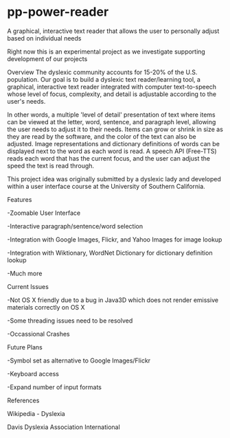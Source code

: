 # pp-power-reader
A graphical, interactive text reader that allows the user to personally adjust based on individual needs

Right now this is an experimental project as we investigate supporting development of our projects

Overview
The dyslexic community accounts for 15-20% of the U.S. population. Our goal is to build a dyslexic text reader/learning tool, a graphical, interactive text reader integrated with computer text-to-speech whose level of focus, complexity, and detail is adjustable according to the user's needs.

In other words, a multiple 'level of detail' presentation of text where items can be viewed at the letter, word, sentence, and paragraph level, allowing the user needs to adjust it to their needs. Items can grow or shrink in size as they are read by the software, and the color of the text can also be adjusted. Image representations and dictionary definitions of words can be displayed next to the word as each word is read. A speech API (Free-TTS) reads each word that has the current focus, and the user can adjust the speed the text is read through.

This project idea was originally submitted by a dyslexic lady and developed within a user interface course at the University of Southern California.

Features

-Zoomable User Interface

-Interactive paragraph/sentence/word selection

-Integration with Google Images, Flickr, and Yahoo Images for image lookup

-Integration with Wiktionary, WordNet Dictionary for dictionary definition lookup

-Much more

Current Issues

-Not OS X friendly due to a bug in Java3D which does not render emissive materials correctly on OS X

-Some threading issues need to be resolved

-Occassional Crashes

Future Plans

-Symbol set as alternative to Google Images/Flickr

-Keyboard access

-Expand number of input formats

References

Wikipedia - Dyslexia

Davis Dyslexia Association International
